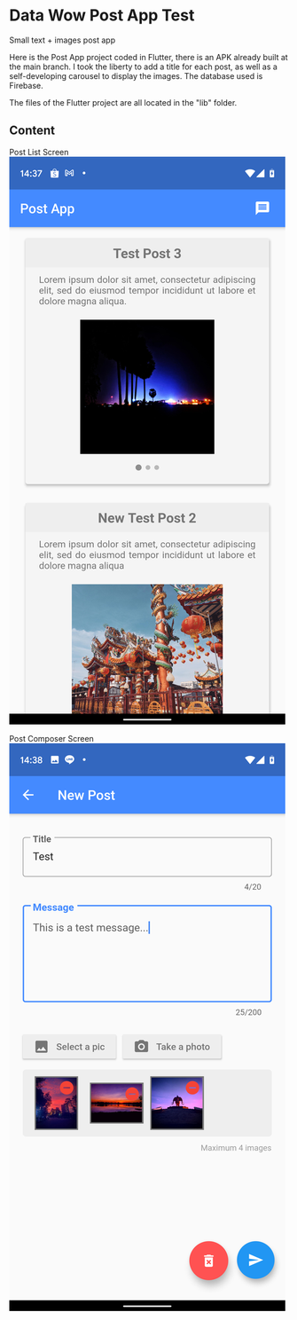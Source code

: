# Data Wow Post App Test

Small text + images post app

Here is the Post App project coded in Flutter, there is an APK already built at the main branch. 
I took the liberty to add a title for each post, as well as a self-developing carousel to display the images.
The database used is Firebase.

The files of the Flutter project are all located in the "lib" folder.

## Content

Post List Screen
![Post List Screen](screenshots/PostList_screenshot.png?raw=true)


Post Composer Screen
![Post Composer Screen](screenshots/PostComposer_screenshot.png?raw=true)
